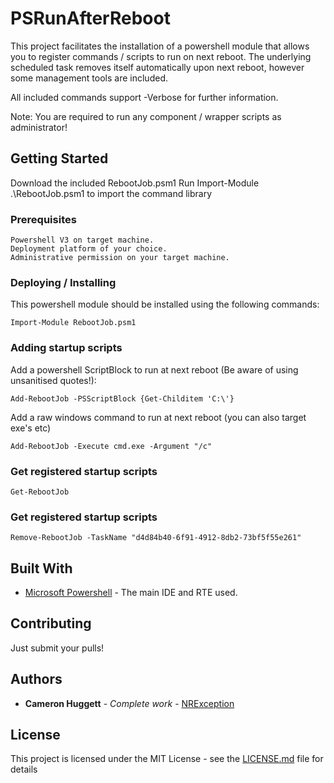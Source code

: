 # PSRunAfterReboot

This project facilitates the installation of a powershell module that allows you to register commands / scripts to run on next reboot.
The underlying scheduled task removes itself automatically upon next reboot, however some management tools are included.

All included commands support -Verbose for further information.

Note: You are required to run any component / wrapper scripts as administrator!

## Getting Started

Download the included RebootJob.psm1
Run Import-Module .\RebootJob.psm1 to import the command library

### Prerequisites

```
Powershell V3 on target machine.
Deployment platform of your choice.
Administrative permission on your target machine.
```

### Deploying / Installing

This powershell module should be installed using the following commands:

```
Import-Module RebootJob.psm1
```

### Adding startup scripts

Add a powershell ScriptBlock to run at next reboot (Be aware of using unsanitised quotes!):

```
Add-RebootJob -PSScriptBlock {Get-Childitem 'C:\'}
```

Add a raw windows command to run at next reboot (you can also target exe's etc)

```
Add-RebootJob -Execute cmd.exe -Argument "/c"
```

### Get registered startup scripts

```
Get-RebootJob
```

### Get registered startup scripts

```
Remove-RebootJob -TaskName "d4d84b40-6f91-4912-8db2-73bf5f55e261"
```

## Built With

* [Microsoft Powershell](https://code.visualstudio.com/) - The main IDE and RTE used.

## Contributing

Just submit your pulls!

## Authors

* **Cameron Huggett** - *Complete work* - [NRException](https://github.com/NRException)

## License

This project is licensed under the MIT License - see the [LICENSE.md](LICENSE.md) file for details

